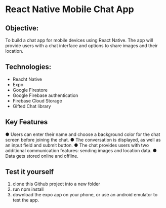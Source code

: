# React Native Mobile Chat App

## Objective:

To build a chat app for mobile devices using React Native. The app will
provide users with a chat interface and options to share images and their
location.

## Technologies:

- Reacht Native
- Expo
- Google Firestore
- Google Firebase authentication
- Firebase Cloud Storage
- Gifted Chat library

## Key Features

● Users can enter their name and choose a background color for the chat screen before joining the chat.
● The conversation is displayed, as well as an input field and submit button.
● The chat provides users with two additional communication features: sending images and location data.
● Data gets stored online and offline.

## Test it yourself

1. clone this Github project into a new folder
2. run npm install
3. download the expo app on your phone, or use an android emulator to test the app.
